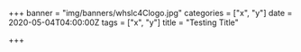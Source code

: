 +++
banner = "img/banners/whslc4Clogo.jpg"
categories = ["x", "y"]
date = 2020-05-04T04:00:00Z
tags = ["x", "y"]
title = "Testing Title"

+++
